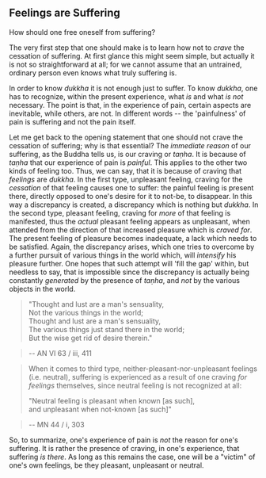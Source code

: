 Feelings are Suffering
----------------------

How should one free oneself from suffering?

The very first step that one should make is to learn how not to *crave*
the cessation of suffering. At first glance this might seem simple, but
actually it is not so straightforward at all; for we cannot assume that
an untrained, ordinary person even knows what truly suffering is.

In order to know *dukkha* it is not enough just to suffer. To know
*dukkha*, one has to recognize, within the present experience, what *is*
and what *is not* necessary. The point is that, in the experience of
pain, certain aspects are inevitable, while others, are not. In
different words -- the 'painfulness' of pain is suffering and not the
pain itself.

Let me get back to the opening statement that one should not crave the
cessation of suffering; why is that essential? The *immediate reason* of
our suffering, as the Buddha tells us, is our craving or *taṇha*. It is
because of *taṇha* that our experience of pain is *painful*. This
applies to the other two kinds of feeling too. Thus, we can say, that it
is because of craving that *feelings* are *dukkha*. In the first type,
unpleasant feeling, craving for the *cessation* of that feeling causes
one to suffer: the painful feeling is present there, directly opposed to
one's desire for it to not-be, to disappear. In this way a discrepancy
is created, a discrepancy which is nothing but *dukkha*. In the second
type, pleasant feeling, craving for *more* of that feeling is
manifested, thus the *actual* pleasant feeling appears as unpleasant,
when attended from the direction of that increased pleasure which is
*craved for*. The present feeling of pleasure becomes inadequate, a lack
which needs to be satisfied. Again, the discrepancy arises, which one
tries to overcome by a further pursuit of various things in the world
which, will *intensify* his pleasure further. One hopes that such
attempt will 'fill the gap' within, but needless to say, that is
impossible since the discrepancy is actually being constantly
*generated* by the presence of *taṇha*, and *not* by the various objects
in the world.

> "Thought and lust are a man's sensuality,\
> Not the various things in the world;\
> Thought and lust are a man's sensuality,\
> The various things just stand there in the world;\
> But the wise get rid of desire therein."

> -- AN VI 63 / iii, 411

> When it comes to third type, neither-pleasant-nor-unpleasant feelings
> (i.e. neutral), suffering is experienced as a result of one craving
> *for feelings* themselves, since neutral feeling is not recognized at
> all:
>
> "Neutral feeling is pleasant when known \[as such\],\
> and unpleasant when not-known \[as such\]"

> -- MN 44 / i, 303

So, to summarize, one's experience of pain is *not* the reason for one's
suffering. It is rather the presence of craving, in one's experience,
that suffering *is there*. As long as this remains the case, one will be
a "victim" of one's own feelings, be they pleasant, unpleasant or
neutral.
